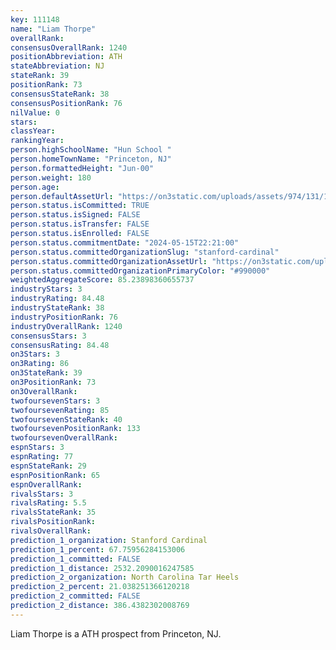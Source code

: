 ```yaml
---
key: 111148
name: "Liam Thorpe"
overallRank: 
consensusOverallRank: 1240
positionAbbreviation: ATH
stateAbbreviation: NJ
stateRank: 39
positionRank: 73
consensusStateRank: 38
consensusPositionRank: 76
nilValue: 0
stars: 
classYear: 
rankingYear: 
person.highSchoolName: "Hun School "
person.homeTownName: "Princeton, NJ"
person.formattedHeight: "Jun-00"
person.weight: 180
person.age: 
person.defaultAssetUrl: "https://on3static.com/uploads/assets/974/131/131974.png"
person.status.isCommitted: TRUE
person.status.isSigned: FALSE
person.status.isTransfer: FALSE
person.status.isEnrolled: FALSE
person.status.commitmentDate: "2024-05-15T22:21:00"
person.status.committedOrganizationSlug: "stanford-cardinal"
person.status.committedOrganizationAssetUrl: "https://on3static.com/uploads/assets/255/150/150255.svg"
person.status.committedOrganizationPrimaryColor: "#990000"
weightedAggregateScore: 85.23898360655737
industryStars: 3
industryRating: 84.48
industryStateRank: 38
industryPositionRank: 76
industryOverallRank: 1240
consensusStars: 3
consensusRating: 84.48
on3Stars: 3
on3Rating: 86
on3StateRank: 39
on3PositionRank: 73
on3OverallRank: 
twofoursevenStars: 3
twofoursevenRating: 85
twofoursevenStateRank: 40
twofoursevenPositionRank: 133
twofoursevenOverallRank: 
espnStars: 3
espnRating: 77
espnStateRank: 29
espnPositionRank: 65
espnOverallRank: 
rivalsStars: 3
rivalsRating: 5.5
rivalsStateRank: 35
rivalsPositionRank: 
rivalsOverallRank: 
prediction_1_organization: Stanford Cardinal
prediction_1_percent: 67.75956284153006
prediction_1_committed: FALSE
prediction_1_distance: 2532.2090016247585
prediction_2_organization: North Carolina Tar Heels
prediction_2_percent: 21.038251366120218
prediction_2_committed: FALSE
prediction_2_distance: 386.4382302008769
---
```

Liam Thorpe is a ATH prospect from Princeton, NJ.